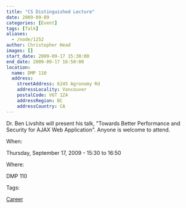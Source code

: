 ```yaml
---
title: "CS Distinguished Lecture"
date: 2009-09-09
categories: [Event]
tags: [Talk]
aliases:
  - /node/1252
author: Christopher Head
images: []
start_date: 2009-09-17 15:30:00
end_date: 2009-09-17 16:50:00
location:
  name: DMP 110
  address:
    streetAddress: 6245 Agronomy Rd
    addressLocality: Vancouver
    postalCode: V6T 1Z4
    addressRegion: BC
    addressCountry: CA
---
```


Dr. Ben Livshits will present his talk, "Towards Better Performance and Security for AJAX Web Application". Anyone is welcome to attend.

When:

Thursday, September 17, 2009 - 15:30 to 16:50

Where:

DMP 110

Tags:

[Career](/career)
